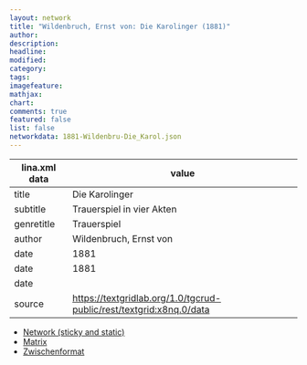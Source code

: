 ```yaml
---
layout: network
title: "Wildenbruch, Ernst von: Die Karolinger (1881)"
author:
description:
headline:
modified:
category:
tags:
imagefeature: 
mathjax: 
chart: 
comments: true
featured: false
list: false
networkdata: 1881-Wildenbru-Die_Karol.json
---
```

lina.xml data  | value
------------- | -------------
title|Die Karolinger
subtitle|Trauerspiel in vier Akten
genretitle|Trauerspiel
author|Wildenbruch, Ernst von
date|1881
date|1881
date|
source|https://textgridlab.org/1.0/tgcrud-public/rest/textgrid:x8nq.0/data


* [Network (sticky and static)](/network439)
* [Matrix](/matrix439)
* [Zwischenformat](/lina439 )
